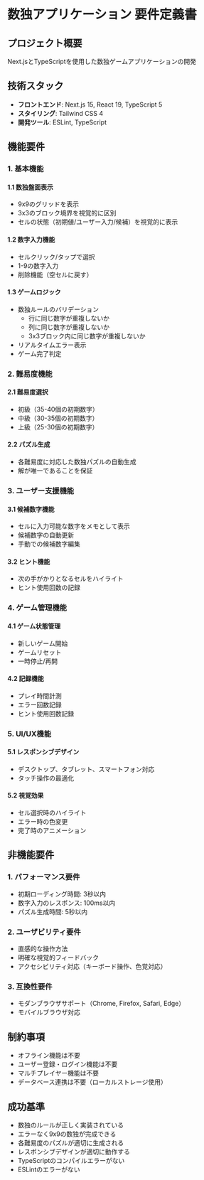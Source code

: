 # 数独アプリケーション 要件定義書

## プロジェクト概要
Next.jsとTypeScriptを使用した数独ゲームアプリケーションの開発

## 技術スタック
- **フロントエンド**: Next.js 15, React 19, TypeScript 5
- **スタイリング**: Tailwind CSS 4
- **開発ツール**: ESLint, TypeScript

## 機能要件

### 1. 基本機能
#### 1.1 数独盤面表示
- 9x9のグリッドを表示
- 3x3のブロック境界を視覚的に区別
- セルの状態（初期値/ユーザー入力/候補）を視覚的に表示

#### 1.2 数字入力機能
- セルクリック/タップで選択
- 1-9の数字入力
- 削除機能（空セルに戻す）

#### 1.3 ゲームロジック
- 数独ルールのバリデーション
  - 行に同じ数字が重複しないか
  - 列に同じ数字が重複しないか
  - 3x3ブロック内に同じ数字が重複しないか
- リアルタイムエラー表示
- ゲーム完了判定

### 2. 難易度機能
#### 2.1 難易度選択
- 初級（35-40個の初期数字）
- 中級（30-35個の初期数字）
- 上級（25-30個の初期数字）

#### 2.2 パズル生成
- 各難易度に対応した数独パズルの自動生成
- 解が唯一であることを保証

### 3. ユーザー支援機能
#### 3.1 候補数字機能
- セルに入力可能な数字をメモとして表示
- 候補数字の自動更新
- 手動での候補数字編集

#### 3.2 ヒント機能
- 次の手がかりとなるセルをハイライト
- ヒント使用回数の記録

### 4. ゲーム管理機能
#### 4.1 ゲーム状態管理
- 新しいゲーム開始
- ゲームリセット
- 一時停止/再開

#### 4.2 記録機能
- プレイ時間計測
- エラー回数記録
- ヒント使用回数記録

### 5. UI/UX機能
#### 5.1 レスポンシブデザイン
- デスクトップ、タブレット、スマートフォン対応
- タッチ操作の最適化

#### 5.2 視覚効果
- セル選択時のハイライト
- エラー時の色変更
- 完了時のアニメーション

## 非機能要件

### 1. パフォーマンス要件
- 初期ローディング時間: 3秒以内
- 数字入力のレスポンス: 100ms以内
- パズル生成時間: 5秒以内

### 2. ユーザビリティ要件
- 直感的な操作方法
- 明確な視覚的フィードバック
- アクセシビリティ対応（キーボード操作、色覚対応）

### 3. 互換性要件
- モダンブラウザサポート（Chrome, Firefox, Safari, Edge）
- モバイルブラウザ対応

## 制約事項
- オフライン機能は不要
- ユーザー登録・ログイン機能は不要
- マルチプレイヤー機能は不要
- データベース連携は不要（ローカルストレージ使用）

## 成功基準
- 数独のルールが正しく実装されている
- エラーなく9x9の数独が完成できる
- 各難易度のパズルが適切に生成される
- レスポンシブデザインが適切に動作する
- TypeScriptのコンパイルエラーがない
- ESLintのエラーがない